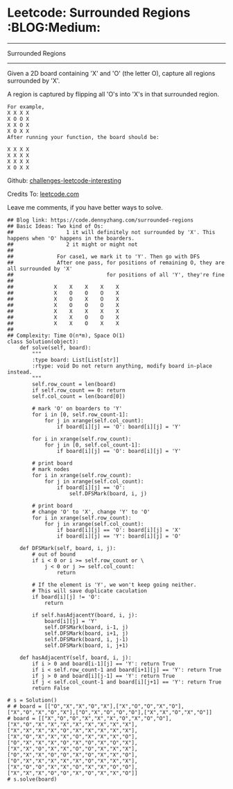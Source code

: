 # Leetcode: Surrounded Regions     :BLOG:Medium:


---

Surrounded Regions  

---

Given a 2D board containing 'X' and 'O' (the letter O), capture all regions surrounded by 'X'.  

A region is captured by flipping all 'O's into 'X's in that surrounded region.  

    For example,
    X X X X
    X O O X
    X X O X
    X O X X
    After running your function, the board should be:
    
    X X X X
    X X X X
    X X X X
    X O X X

Github: [challenges-leetcode-interesting](https://github.com/DennyZhang/challenges-leetcode-interesting/tree/master/surrounded-regions)  

Credits To: [leetcode.com](https://leetcode.com/problems/surrounded-regions/description/)  

Leave me comments, if you have better ways to solve.  

    ## Blog link: https://code.dennyzhang.com/surrounded-regions
    ## Basic Ideas: Two kind of Os: 
    ##                 1 it will definitely not surrounded by 'X'. This happens when 'O' happens in the boarders.
    ##                 2 it might or might not
    ##
    ##              For case1, we mark it to 'Y'. Then go with DFS
    ##              After one pass, for positions of remaining O, they are all surrounded by 'X'
    ##                              for positions of all 'Y', they're fine
    ##
    ##             X    X    X    X    X
    ##             X    O    O    O    X
    ##             X    O    X    O    X
    ##             X    O    O    O    X
    ##             X    X    X    X    X
    ##             X    X    O    O    X
    ##             X    X    O    X    X
    ##
    ## Complexity: Time O(n*m), Space O(1)
    class Solution(object):
        def solve(self, board):
            """
            :type board: List[List[str]]
            :rtype: void Do not return anything, modify board in-place instead.
            """
            self.row_count = len(board)
            if self.row_count == 0: return
            self.col_count = len(board[0])
    
            # mark 'O' on boarders to 'Y'
            for i in [0, self.row_count-1]:
                for j in xrange(self.col_count):
                    if board[i][j] == 'O': board[i][j] = 'Y'
    
            for i in xrange(self.row_count):
                for j in [0, self.col_count-1]:
                    if board[i][j] == 'O': board[i][j] = 'Y'
    
            # print board
            # mark nodes
            for i in xrange(self.row_count):
                for j in xrange(self.col_count):
                    if board[i][j] == 'O':
                        self.DFSMark(board, i, j)
    
            # print board
            # change 'O' to 'X', change 'Y' to 'O'
            for i in xrange(self.row_count):
                for j in xrange(self.col_count):
                    if board[i][j] == 'O': board[i][j] = 'X'
                    if board[i][j] == 'Y': board[i][j] = 'O'
    
        def DFSMark(self, board, i, j):
            # out of bound
            if i < 0 or i >= self.row_count or \
                j < 0 or j >= self.col_count:
                    return
    
            # If the element is 'Y', we won't keep going neither.
            # This will save duplicate caculation
            if board[i][j] != 'O':
                return
    
            if self.hasAdjacentY(board, i, j):
                board[i][j] = 'Y'
                self.DFSMark(board, i-1, j)
                self.DFSMark(board, i+1, j)
                self.DFSMark(board, i, j-1)
                self.DFSMark(board, i, j+1)
    
        def hasAdjacentY(self, board, i, j):
            if i > 0 and board[i-1][j] == 'Y': return True
            if i < self.row_count-1 and board[i+1][j] == 'Y': return True
            if j > 0 and board[i][j-1] == 'Y': return True
            if j < self.col_count-1 and board[i][j+1] == 'Y': return True
            return False        
    
    # s = Solution()
    # # board = [["O","X","X","O","X"],["X","O","O","X","O"],["X","O","X","O","X"],["O","X","O","O","O"],["X","X","O","X","O"]]
    # board = [["X","O","O","X","X","X","O","X","O","O"],["X","O","X","X","X","X","X","X","X","X"],["X","X","X","X","O","X","X","X","X","X"],["X","O","X","X","X","O","X","X","X","O"],["O","X","X","X","O","X","O","X","O","X"],["X","X","O","X","X","O","O","X","X","X"],["O","X","X","O","O","X","O","X","X","O"],["O","X","X","X","X","X","O","X","X","X"],["X","O","O","X","X","O","X","X","O","O"],["X","X","X","O","O","X","O","X","X","O"]]
    # s.solve(board)